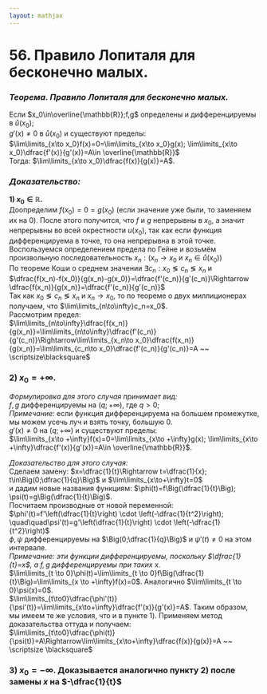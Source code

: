 ```yaml
---  
layout: mathjax  
---  
```

  
# 56. Правило Лопиталя для бесконечно малых.  
  
### *Теорема. Правило Лопиталя для бесконечно малых.*  
Если $x_0\in\overline{\mathbb{R}};f,g$ определены и дифференцируемы в $\mathring{u}(x_0)$;  
$g'(x)\ne0$ в $\mathring{u}(x_0)$ и существуют пределы:  
$\lim\limits_{x\to x_0}f(x)=0=\lim\limits_{x\to x_0}g(x); \lim\limits_{x\to x_0}\dfrac{f'(x)}{g'(x)}=A\in \overline{\mathbb{R}}$  
Тогда: $\lim\limits_{x\to x_0}\dfrac{f(x)}{g(x)}=A$.  
  
### *Доказательство:*  
**1) $x_0\in\mathbb{R}.$**  
Доопределим $f(x_0)=0=g(x_0)$ (если значение уже были, то заменяем их на $0$). После этого получится, что $f$ и $g$ непрерывны в $x_0$, а значит непрерывны во всей окрестности $u(x_0)$, так как если функция дифференцируема в точке, то она непрерывна в этой точке.  
Воспользуемся определением предела по Гейне и возьмём произвольную последовательность $x_n:\Big(x_n \to x_0$ и $x_n\in \mathring{u}(x_0)\Big)$  
По теореме Коши о среднем значении $\exists c_n: x_0 \lessgtr c_n \lessgtr x_n$ и $\dfrac{f(x_n)-f(x_0)}{g(x_n)-g(x_0)}=\dfrac{f'(c_n)}{g'(c_n)}\Rightarrow \dfrac{f(x_n)}{g(x_n)}=\dfrac{f'(c_n)}{g'(c_n)}$  
Так как $x_0 \lessgtr c_n \lessgtr x_n$ и $x_n \to x_0$, то по теореме о двух миллиционерах получаем, что $\lim\limits_{n\to\infty}c_n=x_0$.  
Рассмотрим предел:  
$\lim\limits_{n\to\infty}\dfrac{f(x_n)}{g(x_n)}=\lim\limits_{n\to\infty}\dfrac{f'(c_n)}{g'(c_n)}\Rightarrow\lim\limits_{x_n\to x_0}\dfrac{f(x_n)}{g(x_n)}=\lim\limits_{c_n\to x_0}\dfrac{f'(c_n)}{g'(c_n)}=A ~~ \scriptsize\blacksquare$  
  
### **2) $x_0 = +\infty$.**  
*Формулировка для этого случая принимает вид:*  
$f,g$ дифференцируемы на $(q; +\infty)$, где $q >0$;  
*Примечание:* если функция дифференцируема на б$\text{\'о}$льшем промежутке, мы можем усечь луч и взять точку, б$\text{\'о}$льшую 0.  
$g'(x)\ne0$ на $(q;+ \infty)$ и существуют пределы:  
$\lim\limits_{x\to +\infty}f(x)=0=\lim\limits_{x\to +\infty}g(x); \lim\limits_{x\to +\infty}\dfrac{f'(x)}{g'(x)}=A\in \overline{\mathbb{R}}$.  
  
*Доказательство для этого случая:*  
Сделаем замену: $x=\dfrac{1}{t}\Rightarrow t=\dfrac{1}{x}; t\in\Big(0;\dfrac{1}{q}\Big)$ и $\lim\limits_{x\to+\infty}t=0$  
и дадим новые названия функциям: $\phi(t)=f\Big(\dfrac{1}{t}\Big); \psi(t)=g\Big(\dfrac{1}{t}\Big)$.  
Посчитаем производные от новой переменной:  
$\phi'(t)=f'\left(\dfrac{1}{t}\right) \cdot \left(-\dfrac{1}{t^2}\right); \quad\quad\psi'(t)=g'\left(\dfrac{1}{t}\right) \cdot \left(-\dfrac{1}{t^2}\right)$  
$\phi, \psi$  дифференцируемы на $\Big(0;\dfrac{1}{q}\Big)$ и $\psi'(t)\ne0$ на этом интервале.  
*Примечание: эти функции дифференцируемы, поскольку $\dfrac{1}{t}=x$, а $f, g$ дифференцируемы при таких $x$.*  
$\lim\limits_{t \to 0}\phi(t)=\lim\limits_{t \to 0}f\Big(\dfrac{1}{t}\Big)=\lim\limits_{x \to +\infty}f(x)=0$. Аналогично $\lim\limits_{t \to 0}\psi(x)=0$.  
$\lim\limits_{t\to0}\dfrac{\phi'(t)}{\psi'(t)}=\lim\limits_{x\to+\infty}\dfrac{f'(x)}{g'(x)}=A$. Таким образом, мы имеем те же условия, что и в пункте 1). Применяем метод доказательства оттуда и получаем:  
$\lim\limits_{t\to0}\dfrac{\phi(t)}{\psi(t)}=A\Rightarrow\lim\limits_{x\to+\infty}\dfrac{f(x)}{g(x)}=A ~~ \scriptsize \blacksquare$  
  
### 3) $x_0 = -\infty.$ Доказывается аналогично пункту 2) после замены $x$ на $-\dfrac{1}{t}$  
